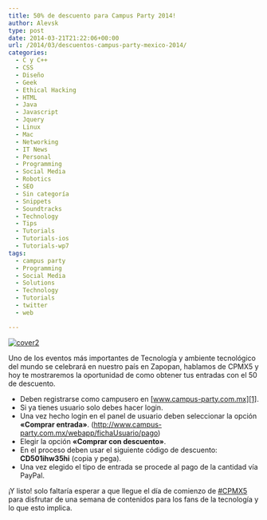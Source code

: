 ```yaml
---
title: 50% de descuento para Campus Party 2014!
author: Alevsk
type: post
date: 2014-03-21T21:22:06+00:00
url: /2014/03/descuentos-campus-party-mexico-2014/
categories:
  - C y C++
  - CSS
  - Diseño
  - Geek
  - Ethical Hacking
  - HTML
  - Java
  - Javascript
  - Jquery
  - Linux
  - Mac
  - Networking
  - IT News
  - Personal
  - Programming
  - Social Media
  - Robotics
  - SEO
  - Sin categoría
  - Snippets
  - Soundtracks
  - Technology
  - Tips
  - Tutorials
  - Tutorials-ios
  - Tutorials-wp7
tags:
  - campus party
  - Programming
  - Social Media
  - Solutions
  - Technology
  - Tutorials
  - twitter
  - web

---
```

[![cover2](/images/cover2.jpg)](http://www.alevsk.com/2014/03/descuentos-campus-party-mexico-2014/cover2/)

Uno de los eventos más importantes de Tecnología y ambiente tecnológico del mundo se celebrará en nuestro país en Zapopan, hablamos de CPMX5 y hoy te mostraremos la oportunidad de como obtener tus entradas con el 50 de descuento.

  * Deben registrarse como campusero en [www.campus-party.com.mx][1].
  * Si ya tienes usuario solo debes hacer login. 
  * Una vez hecho login en el panel de usuario deben seleccionar la opción **«Comprar entrada»**. (http://www.campus-party.com.mx/webapp/fichaUsuario/pago)
  * Elegir la opción **«Comprar con descuento»**.
  * En el proceso deben usar el siguiente código de descuento: **CD501ihw35hi** (copia y pega).
  * Una vez elegido el tipo de entrada se procede al pago de la cantidad vía PayPal.

¡Y listo! solo faltaría esperar a que llegue el día de comienzo de [#CPMX5][2] para disfrutar de una semana de contenidos para los fans de la tecnología y lo que esto implica.

 [1]: http://www.campus-party.com.mx
 [2]: https://twitter.com/search?q=%23cpmx5